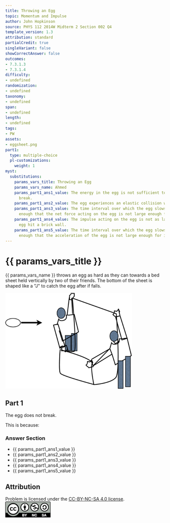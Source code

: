 ```yaml
---
title: Throwing an Egg
topic: Momentum and Impulse
author: John Hopkinson
source: PHYS 112 2014W Midterm 2 Section 002 Q4
template_version: 1.3
attribution: standard
partialCredit: true
singleVariant: false
showCorrectAnswer: false
outcomes:
- 7.3.1.3
- 7.3.1.4
difficulty:
- undefined
randomization:
- undefined
taxonomy:
- undefined
span:
- undefined
length:
- undefined
tags:
- PW
assets:
- eggsheet.png
part1:
  type: multiple-choice
  pl-customizations:
    weight: 1
myst:
  substitutions:
    params_vars_title: Throwing an Egg
    params_vars_name: Ahmed
    params_part1_ans1_value: The energy in the egg is not sufficient to allow it to
      break.
    params_part1_ans2_value: The egg experiences an elastic collision with the sheet.
    params_part1_ans3_value: The time interval over which the egg slows down in short
      enough that the net force acting on the egg is not large enough for it to break.
    params_part1_ans4_value: The impulse acting on the egg is not as large as if the
      egg hit a brick wall.
    params_part1_ans5_value: The time interval over which the egg slows down is large
      enough that the acceleration of the egg is not large enough for it to break.
---
```

# {{ params_vars_title }}
{{ params_vars_name }} throws an egg as hard as they can towards a bed sheet held vertically by two of their friends.
The bottom of the sheet is shaped like a "J" to catch the egg after if falls.

<img src="eggsheet.png" alt="Figure of an egg thrown towards a bedsheet shaped like a 'J' held by two friends." width=400>

## Part 1

The egg does not break.

This is because:

### Answer Section

- {{ params_part1_ans1_value }}
- {{ params_part1_ans2_value }}
- {{ params_part1_ans3_value }}
- {{ params_part1_ans4_value }}
- {{ params_part1_ans5_value }}

## Attribution

Problem is licensed under the [CC-BY-NC-SA 4.0 license](https://creativecommons.org/licenses/by-nc-sa/4.0/).<br> ![The Creative Commons 4.0 license requiring attribution-BY, non-commercial-NC, and share-alike-SA license.](https://raw.githubusercontent.com/firasm/bits/master/by-nc-sa.png)
